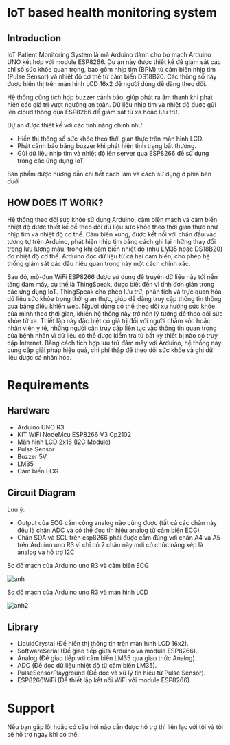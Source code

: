 # IoT based health monitoring system
## Introduction
<p>
IoT Patient Monitoring System là mã Arduino dành cho bo mạch Arduino UNO kết hợp với module ESP8266. Dự án này được thiết kế để giám sát các chỉ số sức khỏe quan trọng, bao gồm nhịp tim (BPM) từ cảm biến nhịp tim (Pulse Sensor) và nhiệt độ cơ thể từ cảm biến DS18B20. Các thông số này được hiển thị trên màn hình LCD 16x2 để người dùng dễ dàng theo dõi.
<p>
Hệ thống cũng tích hợp buzzer cảnh báo, giúp phát ra âm thanh khi phát hiện các giá trị vượt ngưỡng an toàn. Dữ liệu nhịp tim và nhiệt độ được gửi lên cloud thông qua ESP8266 để giám sát từ xa hoặc lưu trữ.
<p>
Dự án được thiết kế với các tính năng chính như:

- Hiển thị thông số sức khỏe theo thời gian thực trên màn hình LCD.
- Phát cảnh báo bằng buzzer khi phát hiện tình trạng bất thường.
- Gửi dữ liệu nhịp tim và nhiệt độ lên server qua ESP8266 để sử dụng trong các ứng dụng IoT. 
<p>
Sản phẩm được hướng dẫn chi tiết cách làm và cách sử dụng ở phía bên dưới

## HOW DOES IT WORK?
<p>
Hệ thống theo dõi sức khỏe sử dụng Arduino, cảm biến mạch và cảm biến nhiệt độ được thiết kế để theo dõi dữ liệu sức khỏe theo thời gian thực như nhịp tim và nhiệt độ cơ thể. Cảm biến xung, được kết nối với chân đầu vào tương tự trên Arduino, phát hiện nhịp tim bằng cách ghi lại những thay đổi trong lưu lượng máu, trong khi cảm biến nhiệt độ (như LM35 hoặc DS18B20) đo nhiệt độ cơ thể. Arduino đọc dữ liệu từ cả hai cảm biến, cho phép hệ thống giám sát các dấu hiệu quan trọng này một cách chính xác.
<p>
Sau đó, mô-đun WiFi ESP8266 được sử dụng để truyền dữ liệu này tới nền tảng đám mây, cụ thể là ThingSpeak, được biết đến vì tính đơn giản trong các ứng dụng IoT. ThingSpeak cho phép lưu trữ, phân tích và trực quan hóa dữ liệu sức khỏe trong thời gian thực, giúp dễ dàng truy cập thông tin thông qua bảng điều khiển web. Người dùng có thể theo dõi xu hướng sức khỏe của mình theo thời gian, khiến hệ thống này trở nên lý tưởng để theo dõi sức khỏe từ xa. Thiết lập này đặc biệt có giá trị đối với người chăm sóc hoặc nhân viên y tế, những người cần truy cập liên tục vào thông tin quan trọng của bệnh nhân vì dữ liệu có thể được kiểm tra từ bất kỳ thiết bị nào có truy cập Internet. Bằng cách tích hợp lưu trữ đám mây với Arduino, hệ thống này cung cấp giải pháp hiệu quả, chi phí thấp để theo dõi sức khỏe và ghi dữ liệu được cá nhân hóa.

# Requirements
## Hardware

 - Arduino UNO R3
 - KIT WiFi NodeMcu ESP8266 V3 Cp2102
 - Màn hình LCD 2x16 (I2C Module)
 - Pulse Sensor
 - Buzzer 5V 
 - LM35
 - Cảm biến ECG
   
## Circuit Diagram
Lưu ý: 
 - Output của ECG cắm cổng analog nào cũng được (tất cả các chân này đều là chân ADC và có thể đọc tín hiệu analog từ cảm biến ECG)
 - Chân SDA và SCL trên esp8266 phải được cắm đúng với chân A4 và A5 trên Arduino uno R3 vì chỉ có 2 chân này mới có chức năng kép là analog và hỗ trợ I2C
<p>
 Sơ đồ mạch của Arduino uno R3 và cảm biến ECG
 
![anh](https://github.com/user-attachments/assets/b8f888e1-19ea-49f4-8241-f873d101c411)
 
 Sơ đồ mạch của Arduino uno R3 và màn hình LCD
 
![anh2](https://github.com/user-attachments/assets/4e91ac1e-26a9-4523-adf9-15c14686d959)


## Library
 - LiquidCrystal (Để hiển thị thông tin trên màn hình LCD 16x2).
 - SoftwareSerial (Để giao tiếp giữa Arduino và module ESP8266).
 - Analog (Để giao tiếp với cảm biến LM35 qua giao thức Analog).
 - ADC (Để đọc dữ liệu nhiệt độ từ cảm biến LM35).
 - PulseSensorPlayground (Để đọc và xử lý tín hiệu từ Pulse Sensor).
 - ESP8266WiFi (Để thiết lập kết nối WiFi với module ESP8266).
  
# Support
Nếu bạn gặp lỗi hoặc có câu hỏi nào cần được hỗ trợ thì liên lạc với tôi và tôi sẽ hỗ trợ ngay khi có thể.
